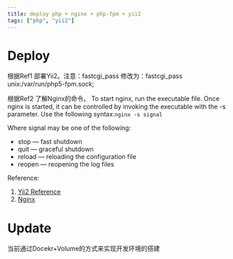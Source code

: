 ```yaml
---
title: deploy php + nginx + php-fpm + yii2
tags: ["php", "yii2"]
---
```


# Deploy

根据Ref1 部署Yii2。注意：fastcgi_pass 修改为：fastcgi_pass unix:/var/run/php5-fpm.sock;

根据Ref2 了解Nginx的命令。
To start nginx, run the executable file. Once nginx is started, it can be controlled by invoking the executable with the -s parameter. Use the following syntax:`nginx -s signal`

Where signal may be one of the following:
* stop — fast shutdown
* quit — graceful shutdown
* reload — reloading the configuration file
* reopen — reopening the log files

Reference:
1. [Yii2 Reference](http://www.yiiframework.com/doc-2.0/guide-start-installation.html)
2. [Nginx](https://nginx.org/en/docs/)

# Update

当前通过Docekr+Volume的方式来实现开发环境的搭建
